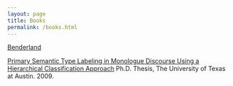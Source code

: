 ```yaml
---
layout: page
title: Books
permalink: /books.html
---
```


[Benderland](http://amzn.to/2bEYnGW)

[Primary Semantic Type Labeling in Monologue Discourse Using a Hierarchical Classification Approach](https://repositories.lib.utexas.edu/handle/2152/ETD-UT-2009-12-636)
Ph.D. Thesis, The University of Texas at Austin.  2009.
